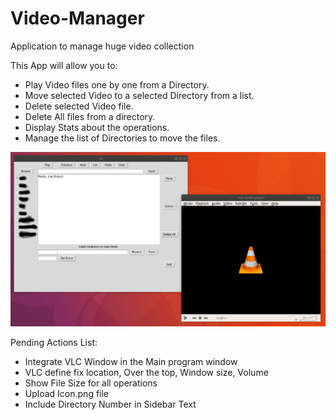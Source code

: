 # Video-Manager
 Application to manage huge video collection 
 
 This App will allow you to:
 - Play Video files one by one from a Directory.
 - Move selected Video to a selected Directory from a list.
 - Delete selected Video file.
 - Delete All files from a directory.
 - Display Stats about the operations.
 - Manage the list of Directories to move the files.

 
![](main.png)


Pending Actions List:
 - Integrate VLC Window in the Main program window
 - VLC define fix location, Over the top, Window size, Volume
 - Show File Size for all operations
 - Upload Icon.png file
 - Include Directory Number in Sidebar Text

